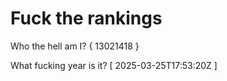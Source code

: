 # Fuck the rankings

Who the hell am I?
{ 13021418 }

What fucking year is it?
[ 2025-03-25T17:53:20Z ]
